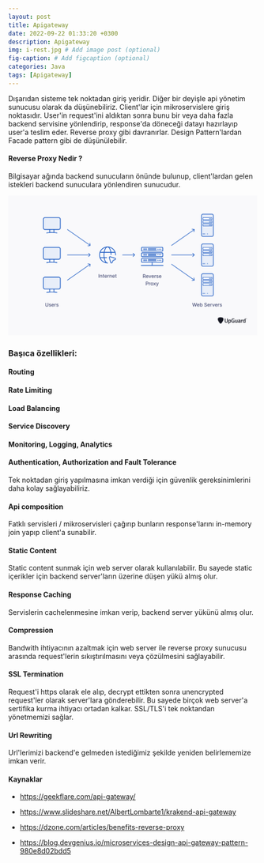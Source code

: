 ```yaml
---
layout: post
title: Apigateway
date: 2022-09-22 01:33:20 +0300
description: Apigateway
img: i-rest.jpg # Add image post (optional)
fig-caption: # Add figcaption (optional)
categories: Java
tags: [Apigateway]
---
```



Dışarıdan sisteme tek noktadan giriş yeridir. Diğer bir deyişle api yönetim sunucusu olarak da düşünebiliriz. Client'lar için mikroservislere giriş noktasıdır. User'in request'ini aldıktan sonra bunu bir veya daha fazla backend servisine yönlendirip, response'da döneceği datayı hazırlayıp user'a teslim eder. Reverse proxy gibi davranırlar. Design Pattern'lardan Facade pattern gibi de düşünülebilir.


#### Reverse Proxy Nedir ?
Bilgisayar ağında backend sunucuların önünde bulunup, client'lardan gelen istekleri backend sunuculara yönlendiren sunucudur.

![img1](/images/apigateway/reverse-proxy.png)


### Başıca özellikleri:

#### Routing

#### Rate Limiting

#### Load Balancing

#### Service Discovery

#### Monitoring, Logging, Analytics

#### Authentication, Authorization and Fault Tolerance
Tek noktadan giriş yapılmasına imkan verdiği için güvenlik gereksinimlerini daha kolay sağlayabiliriz.

#### Api composition
Fatklı servisleri / mikroservisleri çağırıp bunların response'larını in-memory join yapıp client'a sunabilir.

#### Static Content
Static content sunmak için web server olarak kullanılabilir. Bu sayede static içerikler için backend server'ların üzerine düşen yükü almış olur.

#### Response Caching
Servislerin cachelenmesine imkan verip, backend server yükünü almış olur.

#### Compression
Bandwith ihtiyacının azaltmak için web server ile reverse proxy sunucusu arasında request'lerin sıkıştırılmasını veya çözülmesini sağlayabilir.

#### SSL Termination
Request'i https olarak ele alıp, decrypt ettikten sonra unencrypted request'ler olarak server'lara gönderebilir. Bu sayede birçok web server'a sertifika kurma ihtiyacı ortadan kalkar. SSL/TLS'i tek noktandan yönetmemizi sağlar.

#### Url Rewriting
Url'lerimizi backend'e gelmeden istediğimiz şekilde yeniden belirlememize imkan verir.



#### Kaynaklar

* https://geekflare.com/api-gateway/


* https://www.slideshare.net/AlbertLombarte1/krakend-api-gateway

* https://dzone.com/articles/benefits-reverse-proxy


* https://blog.devgenius.io/microservices-design-api-gateway-pattern-980e8d02bdd5






